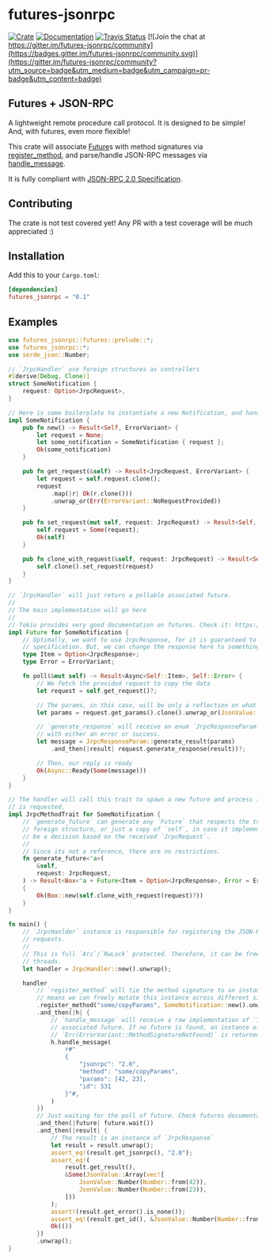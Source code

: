 # futures-jsonrpc

[![Crate](https://img.shields.io/crates/v/futures-jsonrpc.svg)](https://crates.io/crates/futures-jsonrpc)
[![Documentation](https://docs.rs/futures-jsonrpc/badge.svg)](https://docs.rs/futures-jsonrpc)
[![Travis Status](https://travis-ci.org/vlopes11/futures-jsonrpc.svg?branch=master)](https://travis-ci.org/vlopes11/futures-jsonrpc)
[![Join the chat at https://gitter.im/futures-jsonrpc/community](https://badges.gitter.im/futures-jsonrpc/community.svg)](https://gitter.im/futures-jsonrpc/community?utm_source=badge&utm_medium=badge&utm_campaign=pr-badge&utm_content=badge)

## Futures + JSON-RPC

A lightweight remote procedure call protocol. It is designed to be simple! And, with futures, even more flexible!

This crate will associate [Future](futures::future::Future)s with method signatures via [register_method](handler::JrpcHandler::register_method), and parse/handle JSON-RPC messages via [handle_message](handler::JrpcHandler::handle_message).

It is fully compliant with [JSON-RPC 2.0 Specification](https://www.jsonrpc.org/specification).

## Contributing

The crate is not test covered yet! Any PR with a test coverage will be much appreciated :)

## Installation

Add this to your `Cargo.toml`:

```toml
[dependencies]
futures_jsonrpc = "0.1"
```

## Examples

```rust
use futures_jsonrpc::futures::prelude::*;
use futures_jsonrpc::*;
use serde_json::Number;

// `JrpcHandler` use foreign structures as controllers
#[derive(Debug, Clone)]
struct SomeNotification {
    request: Option<JrpcRequest>,
}

// Here is some boilerplate to instantiate a new Notification, and handle the received request
impl SomeNotification {
    pub fn new() -> Result<Self, ErrorVariant> {
        let request = None;
        let some_notification = SomeNotification { request };
        Ok(some_notification)
    }

    pub fn get_request(&self) -> Result<JrpcRequest, ErrorVariant> {
        let request = self.request.clone();
        request
            .map(|r| Ok(r.clone()))
            .unwrap_or(Err(ErrorVariant::NoRequestProvided))
    }

    pub fn set_request(mut self, request: JrpcRequest) -> Result<Self, ErrorVariant> {
        self.request = Some(request);
        Ok(self)
    }

    pub fn clone_with_request(&self, request: JrpcRequest) -> Result<Self, ErrorVariant> {
        self.clone().set_request(request)
    }
}

// `JrpcHandler` will just return a pollable associated future.
//
// The main implementation will go here
//
// Tokio provides very good documentation on futures. Check it: https://tokio.rs/
impl Future for SomeNotification {
    // Optimally, we want to use JrpcResponse, for it is guaranteed to respect the JSON-RPC
    // specification. But, we can change the response here to something else, if required.
    type Item = Option<JrpcResponse>;
    type Error = ErrorVariant;

    fn poll(&mut self) -> Result<Async<Self::Item>, Self::Error> {
        // We fetch the provided request to copy the data
        let request = self.get_request()?;

        // The params, in this case, will be only a reflection on what was sent
        let params = request.get_params().clone().unwrap_or(JsonValue::Null);

        // `generate_response` will receive an enum `JrpcResponseParam` and reply
        // with either an error or success.
        let message = JrpcResponseParam::generate_result(params)
            .and_then(|result| request.generate_response(result))?;

        // Then, our reply is ready
        Ok(Async::Ready(Some(message)))
    }
}

// The handler will call this trait to spawn a new future and process it when a registered method
// is requested.
impl JrpcMethodTrait for SomeNotification {
    // `generate_future` can generate any `Future` that respects the trait signature. This can be a
    // foreign structure, or just a copy of `self`, in case it implements `Future`. This can also
    // be a decision based on the received `JrpcRequest`.
    //
    // Since its not a reference, there are no restrictions.
    fn generate_future<'a>(
        &self,
        request: JrpcRequest,
    ) -> Result<Box<'a + Future<Item = Option<JrpcResponse>, Error = ErrorVariant>>, ErrorVariant>
    {
        Ok(Box::new(self.clone_with_request(request)?))
    }
}

fn main() {
    // `JrpcHanlder` instance is responsible for registering the JSON-RPC methods and receiving the
    // requests.
    //
    // This is full `Arc`/`RwLock` protected. Therefore, it can be freely copied/sent among
    // threads.
    let handler = JrpcHandler::new().unwrap();

    handler
        // `register_method` will tie the method signature to an instance, not a generic. This
        // means we can freely mutate this instance across different signatures.
        .register_method("some/copyParams", SomeNotification::new().unwrap())
        .and_then(|h| {
            // `handle_message` will receive a raw implementation of `ToString` and return the
            // associated future. If no future is found, an instance of
            // `Err(ErrorVariant::MethodSignatureNotFound)` is returned
            h.handle_message(
                r#"
                {
                    "jsonrpc": "2.0",
                    "method": "some/copyParams",
                    "params": [42, 23],
                    "id": 531
                }"#,
            )
        })
        // Just waiting for the poll of future. Check futures documentation.
        .and_then(|future| future.wait())
        .and_then(|result| {
            // The result is an instance of `JrpcResponse`
            let result = result.unwrap();
            assert_eq!(result.get_jsonrpc(), "2.0");
            assert_eq!(
                result.get_result(),
                &Some(JsonValue::Array(vec![
                    JsonValue::Number(Number::from(42)),
                    JsonValue::Number(Number::from(23)),
                ]))
            );
            assert!(result.get_error().is_none());
            assert_eq!(result.get_id(), &JsonValue::Number(Number::from(531)));
            Ok(())
        })
        .unwrap();
}
```

